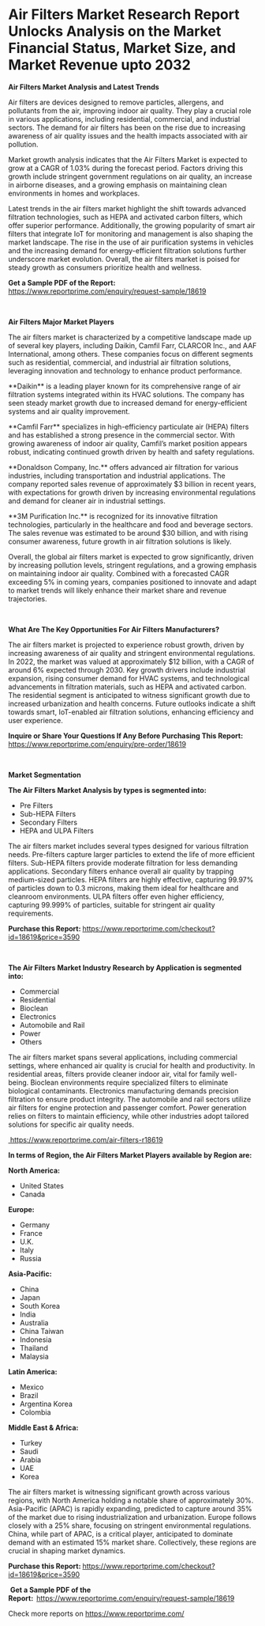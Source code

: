 <p><h1>Air Filters Market Research Report Unlocks Analysis on the Market Financial Status, Market Size, and Market Revenue upto 2032</h1></p><p><strong>Air Filters Market Analysis and Latest Trends</strong></p>
<p><p>Air filters are devices designed to remove particles, allergens, and pollutants from the air, improving indoor air quality. They play a crucial role in various applications, including residential, commercial, and industrial sectors. The demand for air filters has been on the rise due to increasing awareness of air quality issues and the health impacts associated with air pollution.</p><p>Market growth analysis indicates that the Air Filters Market is expected to grow at a CAGR of 1.03% during the forecast period. Factors driving this growth include stringent government regulations on air quality, an increase in airborne diseases, and a growing emphasis on maintaining clean environments in homes and workplaces. </p><p>Latest trends in the air filters market highlight the shift towards advanced filtration technologies, such as HEPA and activated carbon filters, which offer superior performance. Additionally, the growing popularity of smart air filters that integrate IoT for monitoring and management is also shaping the market landscape. The rise in the use of air purification systems in vehicles and the increasing demand for energy-efficient filtration solutions further underscore market evolution. Overall, the air filters market is poised for steady growth as consumers prioritize health and wellness.</p></p>
<p><strong>Get a Sample PDF of the Report:&nbsp;</strong> <a href="https://www.reportprime.com/enquiry/request-sample/18619?utm_campaign=2565&utm_medium=2&utm_source=Github&utm_content=ia&utm_term=19032025&utm_id=air-filters">https://www.reportprime.com/enquiry/request-sample/18619</a></p>
<p>&nbsp;</p>
<p><strong>Air Filters Major Market Players</strong></p>
<p><p>The air filters market is characterized by a competitive landscape made up of several key players, including Daikin, Camfil Farr, CLARCOR Inc., and AAF International, among others. These companies focus on different segments such as residential, commercial, and industrial air filtration solutions, leveraging innovation and technology to enhance product performance.</p><p>**Daikin** is a leading player known for its comprehensive range of air filtration systems integrated within its HVAC solutions. The company has seen steady market growth due to increased demand for energy-efficient systems and air quality improvement.</p><p>**Camfil Farr** specializes in high-efficiency particulate air (HEPA) filters and has established a strong presence in the commercial sector. With growing awareness of indoor air quality, Camfil’s market position appears robust, indicating continued growth driven by health and safety regulations.</p><p>**Donaldson Company, Inc.** offers advanced air filtration for various industries, including transportation and industrial applications. The company reported sales revenue of approximately $3 billion in recent years, with expectations for growth driven by increasing environmental regulations and demand for cleaner air in industrial settings.</p><p>**3M Purification Inc.** is recognized for its innovative filtration technologies, particularly in the healthcare and food and beverage sectors. The sales revenue was estimated to be around $30 billion, and with rising consumer awareness, future growth in air filtration solutions is likely.</p><p>Overall, the global air filters market is expected to grow significantly, driven by increasing pollution levels, stringent regulations, and a growing emphasis on maintaining indoor air quality. Combined with a forecasted CAGR exceeding 5% in coming years, companies positioned to innovate and adapt to market trends will likely enhance their market share and revenue trajectories.</p></p>
<p>&nbsp;</p>
<p><strong>What Are The Key Opportunities For Air Filters Manufacturers?</strong></p>
<p><p>The air filters market is projected to experience robust growth, driven by increasing awareness of air quality and stringent environmental regulations. In 2022, the market was valued at approximately $12 billion, with a CAGR of around 6% expected through 2030. Key growth drivers include industrial expansion, rising consumer demand for HVAC systems, and technological advancements in filtration materials, such as HEPA and activated carbon. The residential segment is anticipated to witness significant growth due to increased urbanization and health concerns. Future outlooks indicate a shift towards smart, IoT-enabled air filtration solutions, enhancing efficiency and user experience.</p></p>
<p><strong>Inquire or Share Your Questions If Any Before Purchasing This Report:</strong> <a href="https://www.reportprime.com/enquiry/pre-order/18619?utm_campaign=2565&utm_medium=2&utm_source=Github&utm_content=ia&utm_term=19032025&utm_id=air-filters">https://www.reportprime.com/enquiry/pre-order/18619</a></p>
<p>&nbsp;</p>
<p><strong>Market Segmentation</strong></p>
<p><strong>The Air Filters Market Analysis by types is segmented into:</strong></p>
<p><ul><li>Pre Filters</li><li>Sub-HEPA Filters</li><li>Secondary Filters</li><li>HEPA and ULPA Filters</li></ul></p>
<p><p>The air filters market includes several types designed for various filtration needs. Pre-filters capture larger particles to extend the life of more efficient filters. Sub-HEPA filters provide moderate filtration for less demanding applications. Secondary filters enhance overall air quality by trapping medium-sized particles. HEPA filters are highly effective, capturing 99.97% of particles down to 0.3 microns, making them ideal for healthcare and cleanroom environments. ULPA filters offer even higher efficiency, capturing 99.999% of particles, suitable for stringent air quality requirements.</p></p>
<p><strong>Purchase this Report:&nbsp;</strong><a href="https://www.reportprime.com/checkout?id=18619&price=3590&utm_campaign=2565&utm_medium=2&utm_source=Github&utm_content=ia&utm_term=19032025&utm_id=air-filters">https://www.reportprime.com/checkout?id=18619&price=3590</a></p>
<p>&nbsp;</p>
<p><strong>The Air Filters Market Industry Research by Application is segmented into:</strong></p>
<p><ul><li>Commercial</li><li>Residential</li><li>Bioclean</li><li>Electronics</li><li>Automobile and Rail</li><li>Power</li><li>Others</li></ul></p>
<p><p>The air filters market spans several applications, including commercial settings, where enhanced air quality is crucial for health and productivity. In residential areas, filters provide cleaner indoor air, vital for family well-being. Bioclean environments require specialized filters to eliminate biological contaminants. Electronics manufacturing demands precision filtration to ensure product integrity. The automobile and rail sectors utilize air filters for engine protection and passenger comfort. Power generation relies on filters to maintain efficiency, while other industries adopt tailored solutions for specific air quality needs.</p></p>
<p><a href="https://www.reportprime.com/air-filters-r18619?utm_campaign=2565&utm_medium=2&utm_source=Github&utm_content=ia&utm_term=19032025&utm_id=air-filters">&nbsp;https://www.reportprime.com/air-filters-r18619</a></p>
<p><strong>In terms of Region, the Air Filters Market Players available by Region are:</strong></p>
<p>
    <p> <strong> North America: </strong>
        <ul>
            <li>United States</li>
            <li>Canada</li>
        </ul>
        </p> 
    <p> <strong> Europe: </strong>
        <ul>
            <li>Germany</li>
            <li>France</li>
            <li>U.K.</li>
            <li>Italy</li>
            <li>Russia</li>
        </ul>
        </p> 
    <p> <strong> Asia-Pacific: </strong>
        <ul>
            <li>China</li>
            <li>Japan</li>
            <li>South Korea</li>
            <li>India</li>
            <li>Australia</li>
            <li>China Taiwan</li>
            <li>Indonesia</li>
            <li>Thailand</li>
            <li>Malaysia</li>
        </ul>
        </p> 
    <p> <strong> Latin America: </strong>
        <ul>
            <li>Mexico</li>
            <li>Brazil</li>
            <li>Argentina Korea</li>
            <li>Colombia</li>
        </ul>
        </p> 
    <p> <strong> Middle East & Africa: </strong>
        <ul>
            <li>Turkey</li>
            <li>Saudi</li>
            <li>Arabia</li>
            <li>UAE</li>
            <li>Korea</li>
        </ul>
    </p>
    </p>
<p><p>The air filters market is witnessing significant growth across various regions, with North America holding a notable share of approximately 30%. Asia-Pacific (APAC) is rapidly expanding, predicted to capture around 35% of the market due to rising industrialization and urbanization. Europe follows closely with a 25% share, focusing on stringent environmental regulations. China, while part of APAC, is a critical player, anticipated to dominate demand with an estimated 15% market share. Collectively, these regions are crucial in shaping market dynamics.</p></p>
<p><strong>Purchase this Report: </strong><a href="https://www.reportprime.com/checkout?id=18619&price=3590&utm_campaign=2565&utm_medium=2&utm_source=Github&utm_content=ia&utm_term=19032025&utm_id=air-filters">https://www.reportprime.com/checkout?id=18619&price=3590</a></p>
<p>&nbsp;<strong>Get a Sample PDF of the Report:&nbsp;&nbsp;</strong><a href="https://www.reportprime.com/enquiry/request-sample/18619?utm_campaign=2565&utm_medium=2&utm_source=Github&utm_content=ia&utm_term=19032025&utm_id=air-filters">https://www.reportprime.com/enquiry/request-sample/18619</a></p>
<p><strong></strong></p>
<p>Check more reports on <a href="https://www.reportprime.com/?utm_campaign=2565&utm_medium=2&utm_source=Github&utm_content=ia&utm_term=19032025&utm_id=air-filters">https://www.reportprime.com/</a></p>